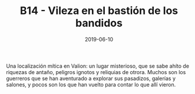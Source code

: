 ﻿---
title: B14 - Vileza en el bastión de los bandidos
summary: Esta aventura esta planteada por el autor, como un “plug and play” para que, el Narrador, la utilice a su gusto dentro de su campaña o bien de forma totalmente independiente.
authors:
  - Hugo Gil.
date: 2019-06-10
type: post
categories:
- Clasicos de la Marca
tags:
- aventura
- valión
minlevels: "2"
maxlevels: "4"
prices: 8€
session: "2"
mincharacters: "3"
maxcharacters: "6"
eval: oficial
cover: "b14-vileza-en-el-bastion-de-los-bandidos.jpg"
download: "b14-vileza-en-el-bastion-de-los-bandidos.pdf"
moreinfo: "https://tesorosdelamarca.com/producto/vileza-en-el-bastion-de-los-bandidos/"
license: "OGL"
draft: false

---

Una localización mítica en Valion: un lugar misterioso, que se sabe ahíto de riquezas de antaño, peligros ignotos y reliquias de otrora.
Muchos son los guerreros que se han aventurado a explorar sus pasadizos, galerías y salones, y pocos son los que han vuelto para contar lo que allí vieron.